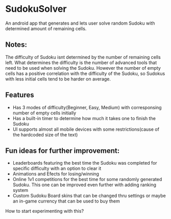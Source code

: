 # SudokuSolver
An android app that generates and lets user solve random Sudoku with determined amount of remaining cells.   
  
## Notes:   
The difficulty of Sudoku isnt determined by the number of remaining cells left. What determines the difficulty is the number of advanced tools that need to be used when solving the Sudoku. However the number of empty cells has a positive correlation with the difficulty of the Sudoku, so Sudokus with less initial cells tend to be harder on average.  
  
## Features
* Has 3 modes of difficulty(Beginner, Easy, Medium) with corresponsing number of empty cells initially  
* Has a built-in timer to determine how much it takes one to finish the Sudoku  
* UI supports almost all mobile devices with some restrictions(cause of the hardcoded size of the text)  

## Fun ideas for further improvement:  
* Leaderboards featuring the best time the Sudoku was completed for specific difficulty with an option to clear it  
* Animations and Efects for losing/winning  
* Online 1v1 competitions for the best time for some randomly generated Sudoku. This one can be improved even further with adding ranking system  
* Custom Sudoku Board skins that can be changed thru settings or maybe an in-game currency that can be used to buy them  
	  
How to start experimenting with this?  
	

